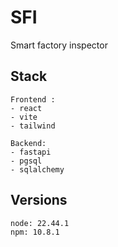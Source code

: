 # SFI
Smart factory inspector

## Stack
```
Frontend :
- react
- vite
- tailwind

Backend:
- fastapi
- pgsql
- sqlalchemy
```

## Versions
```
node: 22.44.1
npm: 10.8.1
```